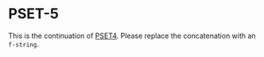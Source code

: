 # PSET-5

This is the continuation of [PSET4](../PSET-4/). Please replace the concatenation with an `f-string`.

